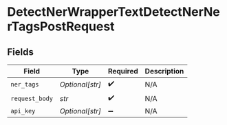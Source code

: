 # DetectNerWrapperTextDetectNerNerTagsPostRequest


## Fields

| Field              | Type               | Required           | Description        |
| ------------------ | ------------------ | ------------------ | ------------------ |
| `ner_tags`         | *Optional[str]*    | :heavy_check_mark: | N/A                |
| `request_body`     | *str*              | :heavy_check_mark: | N/A                |
| `api_key`          | *Optional[str]*    | :heavy_minus_sign: | N/A                |